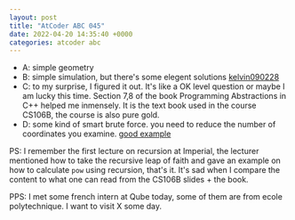 ```yaml
---
layout: post
title: "AtCoder ABC 045"
date: 2022-04-20 14:35:40 +0000
categories: atcoder abc
---
```

- A: simple geometry
- B: simple simulation, but there's some elegent solutions [kelvin090228][link]
- C: to my surprise, I figured it out. It's like a OK level question or maybe I am lucky this time.
Section 7,8 of the book Programming Abstractions in C++ helped me inmensely. It is the text book
used in the course CS106B, the course is also pure gold.
- D: some kind of smart brute force. you need to reduce the number of coordinates you examine. [good example][link2]

PS: I remember the first lecture on recursion at Imperial, the lecturer mentioned how to take the recursive leap of faith
and gave an example on how to calculate `pow` using recursion, that's it. It's sad when I compare the content to what one can read from the CS106B slides + the book.

PPS: I met some french intern at Qube today, some of them are from ecole polytechnique. I want to visit X some day.

[link]: https://atcoder.jp/contests/abc045/submissions/31118725
[link2]: https://atcoder.jp/contests/abc045/submissions/29616419